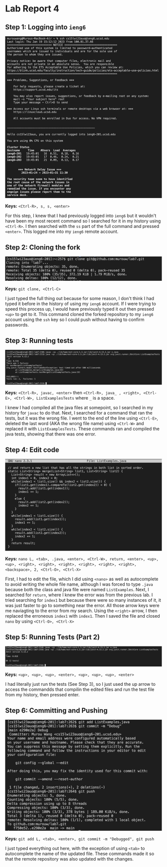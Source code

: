 # Lab Report 4

## Step 1: Logging into `ieng6`
![ssh](ssh.png)

**Keys:** `<Ctrl-R>, s, s, <enter>`


For this step, I knew that I had previously logged into `ieng6` but it wouldn't have been my most recent command so I searched for it in my history using `<Ctrl-R>`. I then searched with the `ss` part of the full command and pressed `<enter>`. This logged me into my `ieng6` remote account.


## Step 2: Cloning the fork
![clone](ssh-clone.png)

**Keys:** `git clone, <Ctrl-C>`


I just typed the full thing out because for some reason, I don't think I had typed it before in the history of using my `ieng6` account. If I were trying to speed this process up, I would have previously typed it out then pressed `<up>` to get to it. This command cloned the forked repository to my `ieng6` account using the `ssh` key so I could push without having to confirm passwords. 


## Step 3: Running tests
![tests1](tests1.png)

**Keys:** `<Ctrl-R>, javac, <enter>` then `<Ctrl-R>, java_ , <right>, <Ctrl-E>, <Ctrl-W>, ListExamplesTests` where `_` is a space.


I knew I had compiled all the java files at somepoint, so I searched in my history for `javac` to do that. Next, I searched for a command that ran the tests, but it was the wrong file. I went to the end of the line using `<Ctrl-E>`, deleted the last word (AKA the wrong file name) using `<Ctrl-W>` and replaced it with `ListExamplesTests`. These commands ran and compiled the java tests, showing that there was one error. 


## Step 4: Edit code
![nano](nano.png)

**Keys:** `nano L, <tab>, .java, <enter>, <Ctrl-W>, return, <enter>, <up>, <up>, <right>, <right>, <right>, <right>, <right>, <right>, <backspace>, 2, <Ctrl-O>, <Ctrl-X>`


First, I had to edit the file, which I did using `<nano>` as well as autocomplete to avoid writing the whole file name, although I was forced to type `.java` because both the class and java file were named `ListExamples`. Next, I searched for `return`, where I knew the error was from the previous lab. I tried searching for `index1` but because there were so many instances of it, it was just faster to go to something near the error. All those arrow keys were me naviagting to the error from my search. Using the `<right>` arrow, I then replaced the erroneous `index1` with `index1`. Then I saved the file and closed `nano` by using `<Ctrl-O>, <Ctrl-X>`

## Step 5: Running Tests (Part 2)
![tests2](tests2.png)

**Keys:** `<up>, <up>, <up>, <enter>, <up>, <up>, <up>, <enter>`


I had literally just run the tests (See Step 3), so I just used the up arrow to access the commandds that compilin the edited files and run the test file from my history, then pressed enter. 

## Step 6: Committing and Pushing
![git](git.png)

**Keys:** `git add L, <tab>, <enter>, git commit -m "Debugged", git push`

I just typed everything out here, with the exception of using `<tab>` to autocomplete the name of the updated file. These commands made it so that the remote repository was also updated with the changes. 

